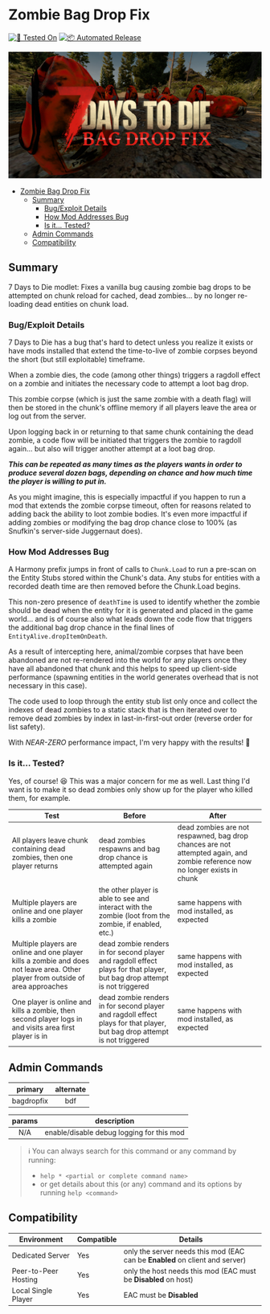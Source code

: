 # Zombie Bag Drop Fix

[![🧪 Tested On](https://img.shields.io/badge/🧪%20Tested%20On-A20.6%20b9-blue.svg)](https://7daystodie.com/) [![📦 Automated Release](https://github.com/jonathan-robertson/zombie-bag-drop-fix/actions/workflows/release.yml/badge.svg)](https://github.com/jonathan-robertson/zombie-bag-drop-fix/actions/workflows/release.yml)

![bag drop fix social image](https://github.com/jonathan-robertson/zombie-bag-drop-fix/raw/media/zombie-bag-drop-fix-social-image.jpg)

- [Zombie Bag Drop Fix](#zombie-bag-drop-fix)
  - [Summary](#summary)
    - [Bug/Exploit Details](#bugexploit-details)
    - [How Mod Addresses Bug](#how-mod-addresses-bug)
    - [Is it... Tested?](#is-it-tested)
  - [Admin Commands](#admin-commands)
  - [Compatibility](#compatibility)

## Summary

7 Days to Die modlet: Fixes a vanilla bug causing zombie bag drops to be attempted on chunk reload for cached, dead zombies... by no longer re-loading dead entities on chunk load.

### Bug/Exploit Details

7 Days to Die has a bug that's hard to detect unless you realize it exists or have mods installed that extend the time-to-live of zombie corpses beyond the short (but still exploitable) timeframe.

When a zombie dies, the code (among other things) triggers a ragdoll effect on a zombie and initiates the necessary code to attempt a loot bag drop.

This zombie corpse (which is just the same zombie with a death flag) will then be stored in the chunk's offline memory if all players leave the area or log out from the server.

Upon logging back in or returning to that same chunk containing the dead zombie, a code flow will be initiated that triggers the zombie to ragdoll again... but also will trigger another attempt at a loot bag drop.

***This can be repeated as many times as the players wants in order to produce several dozen bags, depending on chance and how much time the player is willing to put in.***

As you might imagine, this is especially impactful if you happen to run a mod that extends the zombie corpse timeout, often for reasons related to adding back the ability to loot zombie bodies. It's even more impactful if adding zombies or modifying the bag drop chance close to 100% (as Snufkin's server-side Juggernaut does).

### How Mod Addresses Bug

A Harmony prefix jumps in front of calls to `Chunk.Load` to run a pre-scan on the Entity Stubs stored within the Chunk's data. Any stubs for entities with a recorded death time are then removed before the Chunk.Load begins.

This non-zero presence of `deathTime` is used to identify whether the zombie should be dead when the entity for it is generated and placed in the game world... and is of course also what leads down the code flow that triggers the additional bag drop chance in the final lines of `EntityAlive.dropItemOnDeath`.

As a result of intercepting here, animal/zombie corpses that have been abandoned are not re-rendered into the world for any players once they have all abandoned that chunk and this helps to speed up client-side performance (spawning entities in the world generates overhead that is not necessary in this case).

The code used to loop through the entity stub list only once and collect the indexes of dead zombies to a static stack that is then iterated over to remove dead zombies by index in last-in-first-out order (reverse order for list safety).

With *NEAR-ZERO* performance impact, I'm very happy with the results! 🎉

### Is it... Tested?

Yes, of course! 😆 This was a major concern for me as well. Last thing I'd want is to make it so dead zombies only show up for the player who killed them, for example.

Test | Before | After
--- | --- | ---
All players leave chunk containing dead zombies, then one player returns | dead zombies respawns and bag drop chance is attempted again | dead zombies are not respawned, bag drop chances are not attempted again, and zombie reference now no longer exists in chunk
Multiple players are online and one player kills a zombie | the other player is able to see and interact with the zombie (loot from the zombie, if enabled, etc.) | same happens with mod installed, as expected
Multiple players are online and one player kills a zombie and does not leave area. Other player from outside of area approaches | dead zombie renders in for second player and ragdoll effect plays for that player, but bag drop attempt is not triggered | same happens with mod installed, as expected
One player is online and kills a zombie, then second player logs in and visits area first player is in | dead zombie renders in for second player and ragdoll effect plays for that player, but bag drop attempt is not triggered | same happens with mod installed, as expected

## Admin Commands

primary | alternate
:---: | :---:
bagdropfix | bdf

params | description
:---: | ---
N/A | enable/disable debug logging for this mod

> ℹ️ You can always search for this command or any command by running:
>
> - `help * <partial or complete command name>`
> - or get details about this (or any) command and its options by running `help <command>`

## Compatibility

Environment | Compatible | Details
--- | --- | ---
Dedicated Server | Yes | only the server needs this mod (EAC can be **Enabled** on client and server)
Peer-to-Peer Hosting | Yes | only the host needs this mod (EAC must be **Disabled** on host)
Local Single Player | Yes | EAC must be **Disabled**
